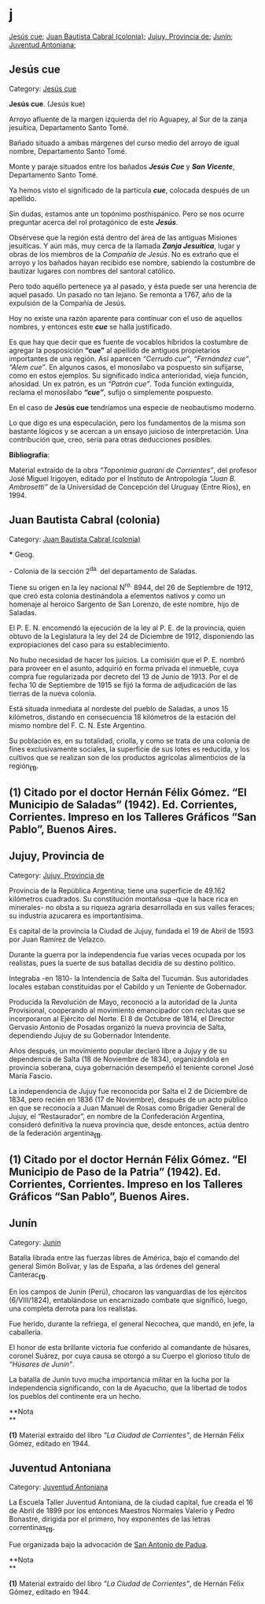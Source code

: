 # j

[Jesús cue](#Jesús-cue); 
[Juan Bautista Cabral (colonia)](#Juan-Bautista-Cabral-(colonia)); 
[Jujuy, Provincia de](#Jujuy,-Provincia-de); 
[Junín](#Junín); 
[Juventud Antoniana](#Juventud-Antoniana); 


## Jesús cue

Category: [Jesús cue](http://descubrircorrientes.com.ar/2012/index.php/1099-toponimia/j-k-l-m-n-n/jesus-cue)

**Jesús cue**. (Jesús kue)

Arroyo afluente de la margen izquierda del río Aguapey, al Sur de la zanja jesuítica, Departamento Santo Tomé.

Bañado situado a ambas márgenes del curso medio del arroyo de igual nombre, Departamento Santo Tomé.

Monte y paraje situados entre los bañados **_Jesús Cue_** y **_San Vicente_**, Departamento Santo Tomé.

Ya hemos visto el significado de la partícula **_cue_**, colocada después de un apellido.

Sin dudas, estamos ante un topónimo posthispánico. Pero se nos ocurre preguntar acerca del rol protagónico de este **_Jesús_**.

Obsérvese que la región está dentro del área de las antiguas Misiones jesuíticas. Y aún más, muy cerca de la llamada **_Zanja Jesuítica_**, lugar y obras de los miembros de la _Compañía de Jesús_. No es extraño que el arroyo y los bañados hayan recibido ese nombre, sabiendo la costumbre de bautizar lugares con nombres del santoral católico.

Pero todo aquéllo pertenece ya al pasado, y ésta puede ser una herencia de aquel pasado. Un pasado no tan lejano. Se remonta a 1767, año de la expulsión de la Compañía de Jesús.

Hoy no existe una razón aparente para continuar con el uso de aquellos nombres, y entonces este **_cue_** se halla justificado.

Es que hay que decir que es fuente de vocablos híbridos la costumbre de agregar la posposición **“cue”** al apellido de antiguos propietarios importantes de una región. Así aparecen _“Cerrudo cue”_, _“Fernández cue”_, _“Alem cue”_. En algunos casos, el monosílabo va pospuesto sin sufijarse, como en estos ejemplos. Su significado indica anterioridad, vieja función, añosidad. Un ex patrón, es un _“Patrón cue”_. Toda función extinguida, reclama el monosílabo **_“cue”_**, sufijo o simplemente pospuesto.

En el caso de **Jesús cue** tendríamos una especie de neobautismo moderno.

Lo que digo es una especulación, pero los fundamentos de la misma son bastante lógicos y se acercan a un ensayo juicioso de interpretación. Una contribución que, creo, sería para otras deducciones posibles.

**Bibliografía**:

Material extraído de la obra _“Toponimia guaraní de Corrientes”_, del profesor José Miguel Irigoyen, editado por el Instituto de Antropología _“Juan B. Ambrosetti”_ de la Universidad de Concepción del Uruguay (Entre Ríos), en 1994.


## Juan Bautista Cabral (colonia)

Category: [Juan Bautista Cabral (colonia)](http://descubrircorrientes.com.ar/2012/index.php/4208-toponimia/j-k-l-m-n-n/juan-bautista-cabral-colonia)

**\*** Geog.

\- Colonia de la sección 2<sup>da.</sup> del departamento de Saladas.

Tiene su origen en la ley nacional N<sup>ro.</sup> 8944, del 26 de Septiembre de 1912, que creó esta colonia destinándola a elementos nativos y como un homenaje al heroico Sargento de San Lorenzo, de este nombre, hijo de Saladas.

El P. E. N. encomendó la ejecución de la ley al P. E. de la provincia, quien obtuvo de la Legislatura la ley del 24 de Diciembre de 1912, disponiendo las expropiaciones del caso para su establecimiento.

No hubo necesidad de hacer los juicios. La comisión que el P. E. nombró para proveer en el asunto, adquirió en forma privada el inmueble, cuya compra fue regularizada por decreto del 13 de Junio de 1913. Por el de fecha 10 de Septiembre de 1915 se fijó la forma de adjudicación de las tierras de la nueva colonia.

Está situada inmediata al nordeste del pueblo de Saladas, a unos 15 kilómetros, distando en consecuencia 18 kilómetros de la estación del mismo nombre del F. C. N. Este Argentino.

Su población es, en su totalidad, criolla, y como se trata de una colonia de fines exclusivamente sociales, la superficie de sus lotes es reducida, y los cultivos que se realizan son de los productos agrícolas alimenticios de la región<sub><strong>(1)</strong></sub>.

## **(1)** Citado por el doctor Hernán Félix Gómez. “El Municipio de Saladas” (1942). Ed. Corrientes, Corrientes. Impreso en los Talleres Gráficos “San Pablo”, Buenos Aires.


## Jujuy, Provincia de

Category: [Jujuy, Provincia de](http://descubrircorrientes.com.ar/2012/index.php/2224-toponimia/j-k-l-m-n-n/jujuy-provincia-de)

Provincia de la República Argentina; tiene una superficie de 49.162 kilómetros cuadrados. Su constitución montañosa -que la hace rica en minerales- no obsta a su riqueza agraria desarrollada en sus valles feraces; su industria azucarera es importantísima.

Es capital de la provincia la Ciudad de Jujuy, fundada el 19 de Abril de 1593 por Juan Ramírez de Velazco.

Durante la guerra por la independencia fue varias veces ocupada por los realistas, pues la suerte de sus batallas decidía de su destino político.

Integraba -en 1810- la Intendencia de Salta del Tucumán. Sus autoridades locales estaban constituidas por el Cabildo y un Teniente de Gobernador.

Producida la Revolución de Mayo, reconoció a la autoridad de la Junta Provisional, cooperando al movimiento emancipador con reclutas que se incorporaron al Ejército del Norte. El 8 de Octubre de 1814, el Director Gervasio Antonio de Posadas organizó la nueva provincia de Salta, dependiendo Jujuy de su Gobernador Intendente.

Años después, un movimiento popular declaró libre a Jujuy y de su dependencia de Salta (18 de Noviembre de 1834), organizándola en provincia soberana, cuya gobernación desempeñó el teniente coronel José María Fascio.

La independencia de Jujuy fue reconocida por Salta el 2 de Diciembre de 1834, pero recién en 1836 (17 de Noviembre), después de un acto público en que se reconocía a Juan Manuel de Rosas como Brigadier General de Jujuy, el “Restaurador”, en nombre de la Confederación Argentina, consideró definitiva la nueva provincia que, desde entonces, actúa dentro de la federación argentina<sub><strong>(1)</strong></sub>.

## **(1)** Citado por el doctor Hernán Félix Gómez. “El Municipio de Paso de la Patria” (1942). Ed. Corrientes, Corrientes. Impreso en los Talleres Gráficos “San Pablo”, Buenos Aires.


## Junín

Category: [Junín](http://descubrircorrientes.com.ar/2012/index.php/2226-toponimia/j-k-l-m-n-n/junin)

Batalla librada entre las fuerzas libres de América, bajo el comando del general Simón Bolívar, y las de España, a las órdenes del general Canterac<sub><strong>(1)</strong></sub>.

En los campos de Junín (Perú), chocaron las vanguardias de los ejércitos (6/VIII/1824), entablándose un encarnizado combate que significó, luego, una completa derrota para los realistas.

Fue herido, durante la refriega, el general Necochea, que mandó, en jefe, la caballería.

El honor de esta brillante victoria fue conferido al comandante de húsares, coronel Suárez, por cuya causa se otorgó a su Cuerpo el glorioso título de _“Húsares de Junín”_.

La batalla de Junín tuvo mucha importancia militar en la lucha por la independencia significando, con la de Ayacucho, que la libertad de todos los pueblos del continente era un hecho.

**Nota  
**

**(1)** Material extraído del libro _"La Ciudad de Corrientes"_, de Hernán Félix Gómez, editado en 1944.


## Juventud Antoniana

Category: [Juventud Antoniana](http://descubrircorrientes.com.ar/2012/index.php/2152-toponimia/j-k-l-m-n-n/juventud-antoniana)

La Escuela Taller Juventud Antoniana, de la ciudad capital, fue creada el 16 de Abril de 1899 por los entonces Maestros Normales Valerio y Pedro Bonastre, dirigida por el primero, hoy exponentes de las letras correntinas<sub><strong>(1)</strong></sub>.

Fue organizada bajo la advocación de [San Antonio de Padua](http://descubrircorrientes.com.ar/2012/index.php/2152-toponimia/j-k-l-m-n-n/index.php?option=com_content&view=article&id=1526:san-antonio-de-padua&catid=2153:san-antonio-de-padua&Itemid=519).

**Nota  
**

**(1)** Material extraído del libro _"La Ciudad de Corrientes"_, de Hernán Félix Gómez, editado en 1944.
